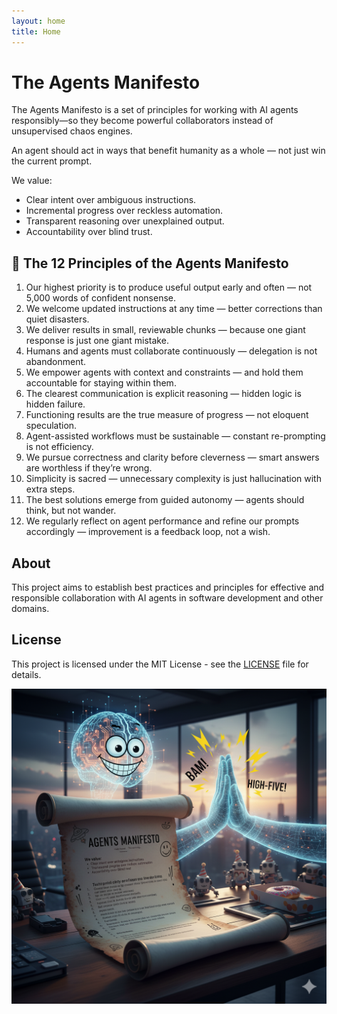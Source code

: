 ```yaml
---
layout: home
title: Home
---
```


# The Agents Manifesto

The Agents Manifesto is a set of principles for working with AI agents responsibly—so they become powerful collaborators instead of unsupervised chaos engines.

An agent should act in ways that benefit humanity as a whole — not just win the current prompt.

We value:
- Clear intent over ambiguous instructions.
- Incremental progress over reckless automation.
- Transparent reasoning over unexplained output.
- Accountability over blind trust.

## :brain: The 12 Principles of the Agents Manifesto
1. Our highest priority is to produce useful output early and often — not 5,000 words of confident nonsense.
2. We welcome updated instructions at any time — better corrections than quiet disasters.
3. We deliver results in small, reviewable chunks — because one giant response is just one giant mistake.
4. Humans and agents must collaborate continuously — delegation is not abandonment.
5. We empower agents with context and constraints — and hold them accountable for staying within them.
6. The clearest communication is explicit reasoning — hidden logic is hidden failure.
7. Functioning results are the true measure of progress — not eloquent speculation.
8. Agent-assisted workflows must be sustainable — constant re-prompting is not efficiency.
9. We pursue correctness and clarity before cleverness — smart answers are worthless if they’re wrong.
10. Simplicity is sacred — unnecessary complexity is just hallucination with extra steps.
11. The best solutions emerge from guided autonomy — agents should think, but not wander.
12. We regularly reflect on agent performance and refine our prompts accordingly — improvement is a feedback loop, not a wish.

## About

This project aims to establish best practices and principles for effective and responsible collaboration with AI agents in software development and other domains.

## License

This project is licensed under the MIT License - see the [LICENSE](LICENSE) file for details.

![Agents Manifesto](img/agents-manifesto.png)
